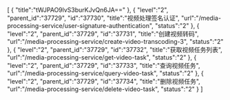 [
	{
		"title":"tWJPAO9lvS3burKJvQn6JA=="
	},
	{
		"level":"2",
		"parent_id":"37729",
		"id":"37730",
		"title":"视频处理签名认证",
		"url":"/media-processing-service/user-signature-authentication",
		"status":"2"
	},
	{
		"level":"2",
		"parent_id":"37729",
		"id":"37731",
		"title":"创建视频转码",
		"url":"/media-processing-service/create-video-transcoding-3",
		"status":"2"
	},
	{
		"level":"2",
		"parent_id":"37729",
		"id":"37732",
		"title":"获取视频任务列表",
		"url":"/media-processing-service/get-video-task",
		"status":"2"
	},
	{
		"level":"2",
		"parent_id":"37729",
		"id":"37733",
		"title":"查询视频任务",
		"url":"/media-processing-service/query-video-task",
		"status":"2"
	},
	{
		"level":"2",
		"parent_id":"37729",
		"id":"37734",
		"title":"删除视频任务",
		"url":"/media-processing-service/delete-video-task",
		"status":"2"
	}
]